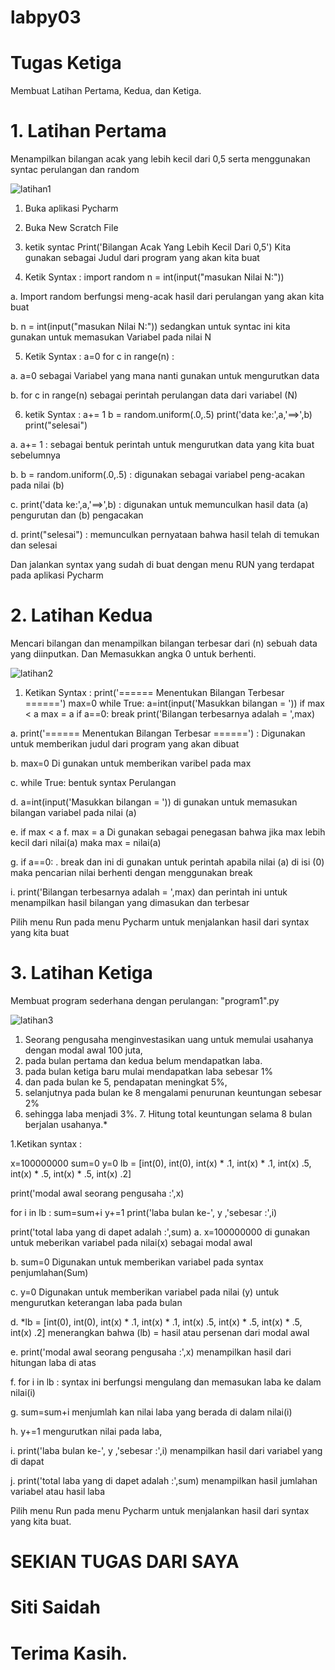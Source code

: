 # labpy03


# Tugas Ketiga

Membuat Latihan Pertama, Kedua, dan Ketiga.

# 1. Latihan Pertama

Menampilkan bilangan acak yang lebih kecil dari 0,5 serta menggunakan syntac perulangan dan random

![latihan1](https://user-images.githubusercontent.com/47779286/53253967-50dd2d00-36ba-11e9-98be-e8d7b1cd50c7.jpg)

1. Buka aplikasi Pycharm
2. Buka New Scratch File
3. ketik syntac Print('Bilangan Acak Yang Lebih Kecil Dari 0,5')
Kita gunakan sebagai Judul dari program yang akan kita buat

4. Ketik Syntax :
import random
n = int(input("masukan Nilai N:"))

a. Import random
berfungsi meng-acak hasil dari perulangan yang akan kita buat

b. n = int(input("masukan Nilai N:"))
sedangkan untuk syntac ini kita gunakan untuk memasukan Variabel pada nilai N

5. Ketik Syntax :
a=0
for c in range(n) :

a. a=0
sebagai Variabel yang mana nanti gunakan untuk mengurutkan data

b. for c in range(n)
sebagai perintah perulangan data dari variabel (N)

6. ketik Syntax :
a+= 1
b = random.uniform(.0,.5)
print('data ke:',a,'==>',b)
print("selesai")

a. a+= 1 :
sebagai bentuk perintah untuk mengurutkan data yang kita buat sebelumnya

b. b = random.uniform(.0,.5) :
digunakan sebagai variabel peng-acakan pada nilai (b)

c. print('data ke:',a,'==>',b) :
digunakan untuk memunculkan hasil data (a) pengurutan dan (b) pengacakan

d. print("selesai") :
memunculkan pernyataan bahwa hasil telah di temukan dan selesai

Dan jalankan syntax yang sudah di buat dengan menu RUN yang terdapat pada aplikasi Pycharm

# 2. Latihan Kedua

Mencari bilangan dan menampilkan bilangan terbesar dari (n) sebuah data yang diinputkan.
Dan Memasukkan angka 0 untuk berhenti.

![latihan2](https://user-images.githubusercontent.com/47779286/53253969-5175c380-36ba-11e9-9f92-542fce1c7d3d.jpg)

1. Ketikan Syntax :
print('====== Menentukan Bilangan Terbesar ======')
max=0
while True:
a=int(input('Masukkan bilangan = '))
if max < a
max = a
if a==0:
break
print('Bilangan terbesarnya adalah = ',max)

a. print('====== Menentukan Bilangan Terbesar ======') :
Digunakan untuk memberikan judul dari program yang akan dibuat

b. max=0
Di gunakan untuk memberikan varibel pada max

c. while True:
bentuk syntax Perulangan

d. a=int(input('Masukkan bilangan = '))
di gunakan untuk memasukan bilangan variabel pada nilai (a)

e. if max < a
f. max = a
Di gunakan sebagai penegasan bahwa jika max lebih kecil dari nilai(a) maka max = nilai(a)

g. if a==0:
. break
dan ini di gunakan untuk perintah apabila nilai (a) di isi (0) maka pencarian nilai berhenti dengan menggunakan break

i. print('Bilangan terbesarnya adalah = ',max)
dan perintah ini untuk menampilkan hasil bilangan yang dimasukan dan terbesar

Pilih menu Run pada menu Pycharm untuk menjalankan hasil dari syntax yang kita buat

# 3. Latihan Ketiga

Membuat program sederhana dengan perulangan: "program1".py

![latihan3](https://user-images.githubusercontent.com/47779286/53253970-520e5a00-36ba-11e9-8b37-705deee4c9a5.jpg)

1. Seorang pengusaha menginvestasikan uang untuk memulai usahanya dengan modal awal 100 juta,
2. pada bulan pertama dan kedua belum mendapatkan laba.
3. pada bulan ketiga baru mulai mendapatkan laba sebesar 1%
4. dan pada bulan ke 5, pendapatan meningkat 5%,
5. selanjutnya pada bulan ke 8 mengalami penurunan keuntungan sebesar 2%
6. sehingga laba menjadi 3%. 7. Hitung total keuntungan selama 8 bulan berjalan usahanya.*

1.Ketikan syntax :

x=100000000
sum=0 y=0
lb = [int(0), int(0), int(x) * .1, int(x) * .1, int(x) .5, int(x) * .5, int(x) * .5, int(x) .2]

print('modal awal seorang pengusaha :',x)

for i in lb :
sum=sum+i
y+=1
print('laba bulan ke-', y ,'sebesar :',i)

print('total laba yang di dapet adalah :',sum)
a. x=100000000
di gunakan untuk meberikan variabel pada nilai(x) sebagai modal awal

b. sum=0
Digunakan untuk memberikan variabel pada syntax penjumlahan(Sum)

c. y=0
Digunakan untuk memberikan variabel pada nilai (y) untuk mengurutkan keterangan laba pada bulan

d. *lb = [int(0), int(0), int(x) * .1, int(x) * .1, int(x) .5, int(x) * .5, int(x) * .5, int(x) .2]
menerangkan bahwa (lb) = hasil atau persenan dari modal awal

e. print('modal awal seorang pengusaha :',x)
menampilkan hasil dari hitungan laba di atas

f. for i in lb :
syntax ini berfungsi mengulang dan memasukan laba ke dalam nilai(i)

g. sum=sum+i
menjumlah kan nilai laba yang berada di dalam nilai(i)

h. y+=1
mengurutkan nilai pada laba,

i. print('laba bulan ke-', y ,'sebesar :',i)
menampilkan hasil dari variabel yang di dapat

j. print('total laba yang di dapet adalah :',sum)
menampilkan hasil jumlahan variabel atau hasil laba

Pilih menu Run pada menu Pycharm untuk menjalankan hasil dari syntax yang kita buat.

# SEKIAN TUGAS DARI SAYA

# Siti Saidah
# Terima Kasih.
